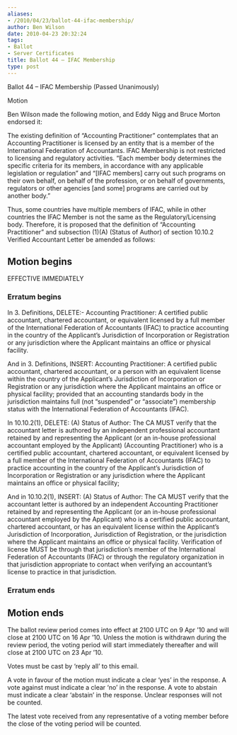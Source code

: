 ```yaml
---
aliases:
- /2010/04/23/ballot-44-ifac-membership/
author: Ben Wilson
date: 2010-04-23 20:32:24
tags:
- Ballot
- Server Certificates
title: Ballot 44 – IFAC Membership
type: post
---
```


Ballot 44 – IFAC Membership (Passed Unanimously)

Motion

Ben Wilson made the following motion, and Eddy Nigg and Bruce Morton endorsed it:

The existing definition of “Accounting Practitioner” contemplates that an Accounting Practitioner is licensed by an entity that is a member of the International Federation of Accountants. IFAC Membership is not restricted to licensing and regulatory activities. “Each member body determines the specific criteria for its members, in accordance with any applicable legislation or regulation” and “\[IFAC members\] carry out such programs on their own behalf, on behalf of the profession, or on behalf of governments, regulators or other agencies \[and some\] programs are carried out by another body.”

Thus, some countries have multiple members of IFAC, while in other countries the IFAC Member is not the same as the Regulatory/Licensing body. Therefore, it is proposed that the definition of “Accounting Practitioner” and subsection (1)(A) (Status of Author) of section 10.10.2 Verified Accountant Letter be amended as follows:

## Motion begins

EFFECTIVE IMMEDIATELY

### Erratum begins

In 3. Definitions, DELETE:- Accounting Practitioner: A certified public accountant, chartered accountant, or equivalent licensed by a full member of the International Federation of Accountants (IFAC) to practice accounting in the country of the Applicant’s Jurisdiction of Incorporation or Registration or any jurisdiction where the Applicant maintains an office or physical facility.

And in 3. Definitions, INSERT:
Accounting Practitioner: A certified public accountant, chartered accountant, or a person with an equivalent license within the country of the Applicant’s Jurisdiction of Incorporation or Registration or any jurisdiction where the Applicant maintains an office or physical facility; provided that an accounting standards body in the jurisdiction maintains full (not “suspended” or “associate”) membership status with the International Federation of Accountants (IFAC).

In 10.10.2(1), DELETE:
(A) Status of Author: The CA MUST verify that the accountant letter is authored by an independent professional accountant retained by and representing the Applicant (or an in-house professional accountant employed by the Applicant) (Accounting Practitioner) who is a certified public accountant, chartered accountant, or equivalent licensed by a full member of the International Federation of Accountants (IFAC) to practice accounting in the country of the Applicant’s Jurisdiction of Incorporation or Registration or any jurisdiction where the Applicant maintains an office or physical facility;

And in 10.10.2(1), INSERT:
(A) Status of Author: The CA MUST verify that the accountant letter is authored by an independent Accounting Practitioner retained by and representing the Applicant (or an in-house professional accountant employed by the Applicant) who is a certified public accountant, chartered accountant, or has an equivalent license within the Applicant’s Jurisdiction of Incorporation, Jurisdiction of Registration, or the jurisdiction where the Applicant maintains an office or physical facility. Verification of license MUST be through that jurisdiction’s member of the International Federation of Accountants (IFAC) or through the regulatory organization in that jurisdiction appropriate to contact when verifying an accountant’s license to practice in that jurisdiction.

### Erratum ends

## Motion ends

The ballot review period comes into effect at 2100 UTC on 9 Apr ’10 and will close at 2100 UTC on 16 Apr ’10. Unless the motion is withdrawn during the review period, the voting period will start immediately thereafter and will close at 2100 UTC on 23 Apr ’10.

Votes must be cast by ‘reply all’ to this email.

A vote in favour of the motion must indicate a clear ‘yes’ in the response. A vote against must indicate a clear ‘no’ in the response. A vote to abstain must indicate a clear ‘abstain’ in the response. Unclear responses will not be counted.

The latest vote received from any representative of a voting member before the close of the voting period will be counted.